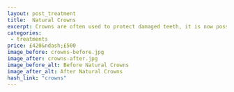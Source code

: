 ```yaml
---
layout: post_treatment
title:  Natural Crowns
excerpt: Crowns are often used to protect damaged teeth, it is now possible to construct crowns that blend in perfectly with your natural teeth. The picture shows a lady who previously had a crown that was obvious when she smiled. Using cutting edge techniques and working with a top ceramist we were able to construct a new crown that was a perfect match to her natural teeth.
categories:
 - treatments
price: £420&ndash;£500
image_before: crowns-before.jpg
image_after: crowns-after.jpg
image_before_alt: Before Natural Crowns
image_after_alt: After Natural Crowns
hash_link: "crowns"
---
```

